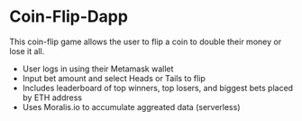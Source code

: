 # Coin-Flip-Dapp

This coin-flip game allows the user to flip a coin to double their money or lose it all. 
- User logs in using their Metamask wallet
- Input bet amount and select Heads or Tails to flip
- Includes leaderboard of top winners, top losers, and biggest bets placed by ETH address 
- Uses Moralis.io to accumulate aggreated data (serverless)
